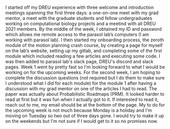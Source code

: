 I started off my DREU experience with three welcome and introduction meetings spanning the first three days: a one-on-one meet with my grad mentor, 
a meet with the graduate students and fellow undergraduates working on computational biology projects and a meetind with all DREU 2021 members. 
By the middle of the week, I obtained my ID and password which allows me remote access to the parasol lab’s computers (I am working with parasol lab). 
I then started my onboarding process, the zeroth module of the motion planning crash course, by creating a page for myself on the lab’s website, setting up my gitlab, 
and completing some of the first module which included reading a few articles and executing some code. 
I was then added to parasol lab's slack page, DREU's discord and slack pages. Week 1 went by pretty fast so I'm looking forward to what I would be working on for the upcoming weeks. 
For the second week, I am hoping to complete the discussion questions (not required but I do them to make sure I understood what I did for each module) for the module 1 after having a discussion with my grad mentor on one of the articles I had to read. The paper was actually about Probabilistic Roadmaps (PRM). It looked harder to read at first but it was fun when I actually got to it. If interested to read it, reach out to me, my email should be at the bottom of the page. My to do for the upcoming week is not much because Monday is a holiday and I'm moving on Tuesday so two out of three days gone. I would try to make it up on the weekends but I'm not sure if I would get to it so no promises now. 


